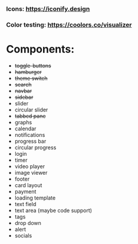 ### Icons: https://iconify.design
### Color testing: https://coolors.co/visualizer

# Components:
- ~~toggle-buttons~~
- ~~hamburger~~
- ~~theme switch~~
- ~~search~~
- ~~navbar~~
- ~~sidebar~~
- slider
- circular slider
- ~~tabbed pane~~
- graphs
- calendar
- notifications
- progress bar
- circular progress
- login
- timer
- video player
- image viewer
- footer
- card layout
- payment
- loading template
- text field
- text area (maybe code support)
- tags
- drop down
- alert
- socials


